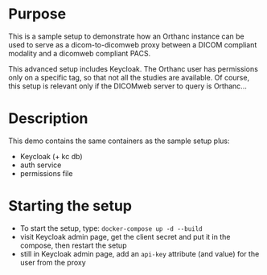 # Purpose

This is a sample setup to demonstrate how an Orthanc instance can be used to serve as a dicom-to-dicomweb proxy
between a DICOM compliant modality and a dicomweb compliant PACS.

This advanced setup includes Keycloak.
The Orthanc user has permissions only on a specific tag, so that not all the studies are available.
Of course, this setup is relevant only if the DICOMweb server to query is Orthanc...

# Description

This demo contains the same containers as the sample setup plus:
- Keycloak (+ kc db)
- auth service
- permissions file

# Starting the setup

- To start the setup, type: `docker-compose up -d --build`
- visit Keycloak admin page, get the client secret and put it in the compose, then restart the setup
- still in Keycloak admin page, add an `api-key` attribute (and value) for the user from the proxy 
